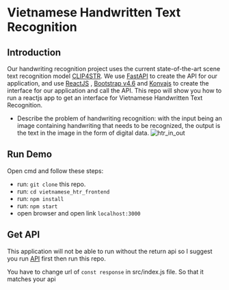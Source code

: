 # Vietnamese Handwritten Text Recognition

## Introduction
Our handwriting recognition project uses the current state-of-the-art scene text recognition model [CLIP4STR](https://github.com/VamosC/CLIP4STR). We use [FastAPI](https://fastapi.tiangolo.com/) to create the API for our application, and use [ReactJS](https://react.dev/) , [Bootstrap v4.6](https://getbootstrap.com/docs/4.6/getting-started/introduction/) and [Konvajs](https://konvajs.org/index.html) to create the interface for our application and call the API. This repo will show you how to run a reactjs app to get an interface for Vietnamese Handwritten Text Recognition.

- Describe the problem of handwriting recognition: with the input being an image containing handwriting that needs to be recognized, the output is the text in the image in the form of digital data.
![htr_in_out](https://github.com/TruongNoDame/vietnamese_htr_frontend/blob/main/images/htr_in_out.png)
## Run Demo
Open cmd and follow these steps: 
- run: `git clone` this repo.
- run: `cd vietnamese_htr_frontend`
- run: `npm install`
- run: `npm start`
- open browser and open link `localhost:3000`
  
## Get API
This application will not be able to run without the return api so I suggest you run [API](https://github.com/TruongNoDame/vietnamese_htr_frontend/tree/vietnamese_htr_api) first then run this repo.

You have to change url of `const response` in src/index.js file. So that it matches your api

